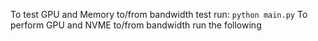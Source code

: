 To test GPU and Memory to/from bandwidth test run:
`python main.py`
To perform GPU and NVME to/from bandwidth run the following 
